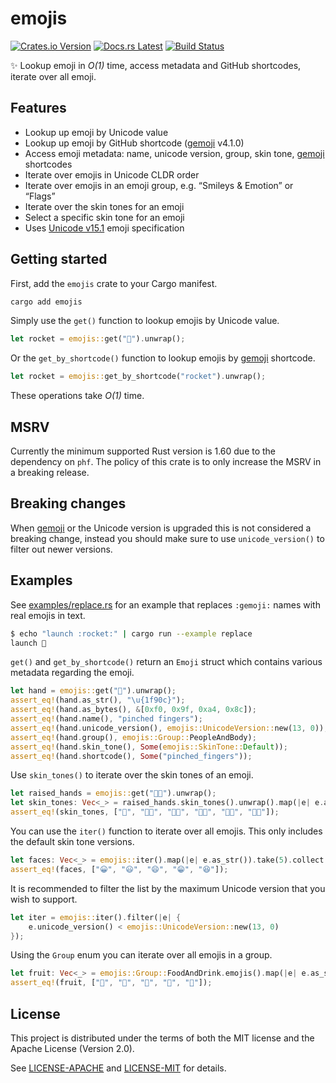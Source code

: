 <!-- Generated by cargo-onedoc. DO NOT EDIT. -->

# emojis

[![Crates.io Version](https://badgers.space/crates/version/emojis)](https://crates.io/crates/emojis)
[![Docs.rs Latest](https://badgers.space/badge/docs.rs/latest/blue)](https://docs.rs/emojis)
[![Build Status](https://badgers.space/github/checks/rossmacarthur/emojis?label=build)](https://github.com/rossmacarthur/emojis/actions/workflows/build.yaml)

✨ Lookup emoji in *O(1)* time, access metadata and GitHub shortcodes,
iterate over all emoji.

## Features

- Lookup up emoji by Unicode value
- Lookup up emoji by GitHub shortcode ([gemoji] v4.1.0)
- Access emoji metadata: name, unicode version, group, skin tone, [gemoji] shortcodes
- Iterate over emojis in Unicode CLDR order
- Iterate over emojis in an emoji group, e.g. “Smileys & Emotion” or “Flags”
- Iterate over the skin tones for an emoji
- Select a specific skin tone for an emoji
- Uses [Unicode v15.1](https://unicode.org/emoji/charts-15.1/emoji-released.html) emoji specification

## Getting started

First, add the `emojis` crate to your Cargo manifest.

```sh
cargo add emojis
```

Simply use the `get()` function to lookup emojis by Unicode value.

```rust
let rocket = emojis::get("🚀").unwrap();
```

Or the `get_by_shortcode()` function to lookup emojis by [gemoji] shortcode.

```rust
let rocket = emojis::get_by_shortcode("rocket").unwrap();
```

These operations take *Ο(1)* time.

## MSRV

Currently the minimum supported Rust version is 1.60 due to the dependency
on `phf`. The policy of this crate is to only increase the MSRV in a
breaking release.

## Breaking changes

When [gemoji] or the Unicode version is upgraded this is not considered a
breaking change, instead you should make sure to use
`unicode_version()` to filter out newer versions.

## Examples

See [examples/replace.rs] for an example that replaces `:gemoji:` names with
real emojis in text.

```sh
$ echo "launch :rocket:" | cargo run --example replace
launch 🚀
```

`get()` and `get_by_shortcode()` return an
`Emoji` struct which contains various metadata regarding the emoji.

```rust
let hand = emojis::get("🤌").unwrap();
assert_eq!(hand.as_str(), "\u{1f90c}");
assert_eq!(hand.as_bytes(), &[0xf0, 0x9f, 0xa4, 0x8c]);
assert_eq!(hand.name(), "pinched fingers");
assert_eq!(hand.unicode_version(), emojis::UnicodeVersion::new(13, 0));
assert_eq!(hand.group(), emojis::Group::PeopleAndBody);
assert_eq!(hand.skin_tone(), Some(emojis::SkinTone::Default));
assert_eq!(hand.shortcode(), Some("pinched_fingers"));
```

Use `skin_tones()` to iterate over the skin tones of an
emoji.

```rust
let raised_hands = emojis::get("🙌🏼").unwrap();
let skin_tones: Vec<_> = raised_hands.skin_tones().unwrap().map(|e| e.as_str()).collect();
assert_eq!(skin_tones, ["🙌", "🙌🏻", "🙌🏼", "🙌🏽", "🙌🏾", "🙌🏿"]);
```

You can use the `iter()` function to iterate over all emojis. This only
includes the default skin tone versions.

```rust
let faces: Vec<_> = emojis::iter().map(|e| e.as_str()).take(5).collect();
assert_eq!(faces, ["😀", "😃", "😄", "😁", "😆"]);
```

It is recommended to filter the list by the maximum Unicode version that you
wish to support.

```rust
let iter = emojis::iter().filter(|e| {
    e.unicode_version() < emojis::UnicodeVersion::new(13, 0)
});
```

Using the `Group` enum you can iterate over all emojis in a group.

```rust
let fruit: Vec<_> = emojis::Group::FoodAndDrink.emojis().map(|e| e.as_str()).take(5).collect();
assert_eq!(fruit, ["🍇", "🍈", "🍉", "🍊", "🍋"]);
```

[gemoji]: https://github.com/github/gemoji
[examples/replace.rs]: https://github.com/rossmacarthur/emojis/blob/trunk/examples/replace.rs

## License

This project is distributed under the terms of both the MIT license and the Apache License (Version 2.0).

See [LICENSE-APACHE](LICENSE-APACHE) and [LICENSE-MIT](LICENSE-MIT) for details.
